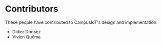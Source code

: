 Contributors
============

These people have contributed to CampusIoT's design and implementation:

* Didier Donsez
* Vivien Quéma

